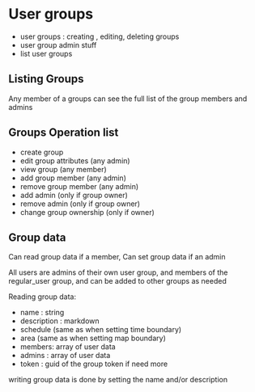 # User groups

* user groups : creating , editing, deleting groups
* user group admin stuff
* list user groups

## Listing Groups

Any member of a groups can see the full list of the group members and admins

## Groups Operation list

* create group
* edit group attributes (any admin)
* view group (any member)
* add group member (any admin)
* remove group member (any admin)
* add admin (only if group owner)
* remove admin (only if group owner)
* change group ownership (only if owner)

## Group data

Can read group data if a member, Can set group data if an admin

All users are admins of their own user group, and members of the regular_user group, and can be added to other groups as needed

Reading group data:
* name : string
* description : markdown
* schedule (same as when setting time boundary)
* area (same as when setting map boundary)
* members: array of user data
* admins : array of user data
* token : guid of the group token if need more


writing group data is done by setting the name and/or description